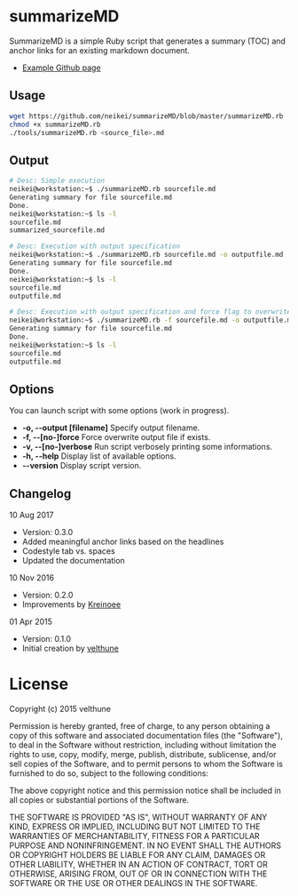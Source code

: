 # summarizeMD

SummarizeMD is a simple Ruby script that generates a summary (TOC) and anchor links for an existing markdown document.

- [Example Github page](https://neikei.github.io/notes/)

## Usage

```bash
wget https://github.com/neikei/summarizeMD/blob/master/summarizeMD.rb
chmod +x summarizeMD.rb
./tools/summarizeMD.rb <source_file>.md
```

## Output

```bash
# Desc: Simple execution
neikei@workstation:~$ ./summarizeMD.rb sourcefile.md
Generating summary for file sourcefile.md
Done.
neikei@workstation:~$ ls -l
sourcefile.md
summarized_sourcefile.md

# Desc: Execution with output specification
neikei@workstation:~$ ./summarizeMD.rb sourcefile.md -o outputfile.md
Generating summary for file sourcefile.md
Done.
neikei@workstation:~$ ls -l
sourcefile.md
outputfile.md

# Desc: Execution with output specification and force flag to overwrite the output file if exists
neikei@workstation:~$ ./summarizeMD.rb -f sourcefile.md -o outputfile.md
Generating summary for file sourcefile.md
Done.
neikei@workstation:~$ ls -l
sourcefile.md
outputfile.md
```

## Options

You can launch script with some options (work in progress).

- **-o, --output [filename]**
Specify output filename.
- **-f, --[no-]force**
Force overwrite output file if exists.
- **-v, --[no-]verbose**
Run script verbosely printing some informations.
- **-h, --help**
Display list of available options.
- **--version**
Display script version.

## Changelog

10 Aug 2017

- Version: 0.3.0
- Added meaningful anchor links based on the headlines
- Codestyle tab vs. spaces
- Updated the documentation

10 Nov 2016

- Version: 0.2.0
- Improvements by [Kreinoee](https://github.com/Kreinoee)

01 Apr 2015

- Version: 0.1.0
- Initial creation by [velthune](https://github.com/velthune)

# License

Copyright (c) 2015 velthune

Permission is hereby granted, free of charge, to any person obtaining a copy of this software and associated documentation files (the "Software"), to deal in the Software without restriction, including without limitation the rights to use, copy, modify, merge, publish, distribute, sublicense, and/or sell copies of the Software, and to permit persons to whom the Software is furnished to do so, subject to the following conditions:

The above copyright notice and this permission notice shall be included in all copies or substantial portions of the Software.

THE SOFTWARE IS PROVIDED "AS IS", WITHOUT WARRANTY OF ANY KIND, EXPRESS OR IMPLIED, INCLUDING BUT NOT LIMITED TO THE WARRANTIES OF MERCHANTABILITY, FITNESS FOR A PARTICULAR PURPOSE AND NONINFRINGEMENT. IN NO EVENT SHALL THE AUTHORS OR COPYRIGHT HOLDERS BE LIABLE FOR ANY CLAIM, DAMAGES OR OTHER LIABILITY, WHETHER IN AN ACTION OF CONTRACT, TORT OR OTHERWISE, ARISING FROM, OUT OF OR IN CONNECTION WITH THE SOFTWARE OR THE USE OR OTHER DEALINGS IN THE SOFTWARE.
